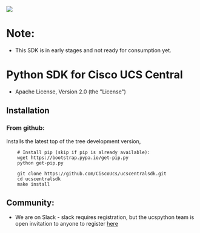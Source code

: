 [![](https://ucspython.herokuapp.com/badge.svg)](https://ucspython.herokuapp.com)

# Note:

* This SDK is in early stages and not ready for consumption yet.

# Python SDK for Cisco UCS Central

* Apache License, Version 2.0 (the "License")

## Installation

### From github:

Installs the latest top of the tree development version,

```
    # Install pip (skip if pip is already available):
    wget https://bootstrap.pypa.io/get-pip.py
    python get-pip.py

    git clone https://github.com/CiscoUcs/ucscentralsdk.git
    cd ucscentralsdk
    make install
```

## Community:

* We are on Slack - slack requires registration, but the ucspython team is open invitation to
  anyone to register [here](https://ucspython.herokuapp.com)
